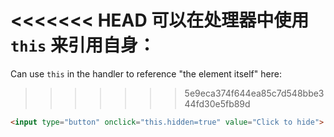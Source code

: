 <<<<<<< HEAD
可以在处理器中使用 `this` 来引用自身：
=======
Can use `this` in the handler to reference "the element itself" here:
>>>>>>> 5e9eca374f644ea85c7d548bbe344fd30e5fb89d

```html run height=50
<input type="button" onclick="this.hidden=true" value="Click to hide">
```
